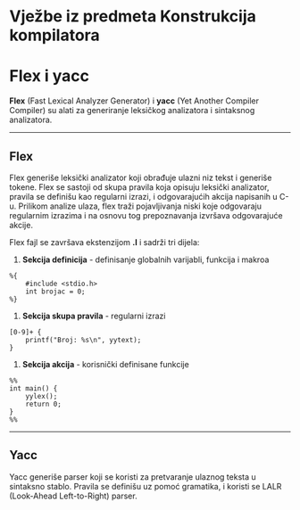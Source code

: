# Vježbe iz predmeta Konstrukcija kompilatora


# Flex i yacc

**Flex** (Fast Lexical Analyzer Generator) i **yacc** (Yet Another Compiler Compiler) su alati za generiranje leksičkog analizatora i sintaksnog analizatora.

---

## Flex
Flex generiše leksički analizator koji obrađuje ulazni niz tekst i generiše tokene. Flex se sastoji od skupa pravila koja opisuju leksički analizator, pravila se definišu kao regularni izrazi, i odgovarajućih akcija napisanih u C-u. Prilikom analize ulaza, flex traži pojavljivanja niski koje odgovaraju regularnim izrazima i na osnovu tog prepoznavanja izvršava odgovarajuće akcije.

Flex fajl se završava ekstenzijom **.l** i sadrži tri dijela:
1. **Sekcija definicija** - definisanje globalnih varijabli, funkcija i makroa
```
%{
    #include <stdio.h>
    int brojac = 0;
%}
```
1. **Sekcija skupa pravila** - regularni izrazi
```
[0-9]+ { 
    printf("Broj: %s\n", yytext);
}
```
1. **Sekcija akcija** - korisnički definisane funkcije
```
%%
int main() {
    yylex();
    return 0;
}
%%
```

---
## Yacc

Yacc generiše parser koji se koristi za pretvaranje ulaznog teksta u sintaksno stablo. Pravila se definišu uz pomoć gramatika, i koristi se LALR (Look-Ahead Left-to-Right) parser.
